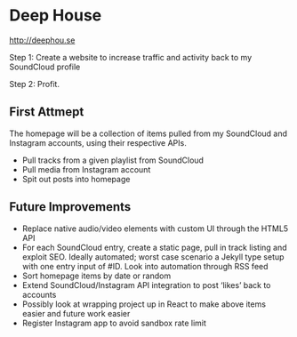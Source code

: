 # Deep House

http://deephou.se

Step 1: Create a website to increase traffic and activity back to my SoundCloud profile 

Step 2: Profit.

## First Attmept
The homepage will be a collection of items pulled from my SoundCloud and Instagram accounts, using their respective APIs. 

- Pull tracks from a given playlist from SoundCloud
- Pull media from Instagram account
- Spit out posts into homepage

## Future Improvements 

- Replace native audio/video elements with custom UI through the HTML5 API
- For each SoundCloud entry, create a static page, pull in track listing and exploit SEO. Ideally automated; worst case scenario a Jekyll type setup with one entry input of #ID. Look into automation through RSS feed
- Sort homepage items by date or random
- Extend SoundCloud/Instagram API integration to post ‘likes’ back to accounts
- Possibly look at wrapping project up in React to make above items easier and future work easier
- Register Instagram app to avoid sandbox rate limit
